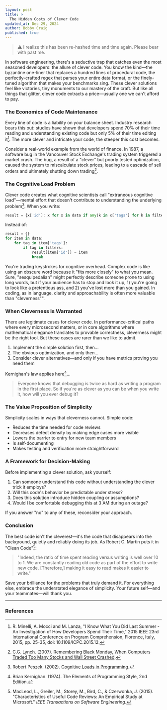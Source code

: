 ```yaml
---
layout: post
title: >
  The Hidden Costs of Clever Code
updated_at: Dec 29, 2024
author: Bobby Craig
published: true
---
```


> ⚠️ I realize this has been re-hashed time and time again. Please bear with past me.

In software engineering, there's a seductive trap that catches even the most seasoned developers: the allure of clever code. You know the kind—the byzantine one-liner that replaces a hundred lines of procedural code, the perfectly-crafted regex that parses your entire data format, or the finely-tuned algorithm that makes your benchmarks sing. These clever solutions feel like victories, tiny monuments to our mastery of the craft. But like all things that glitter, clever code extracts a price—usually one we can't afford to pay.

### The Economics of Code Maintenance

Every line of code is a liability on your balance sheet. Industry research bears this out: studies have shown that developers spend 70% of their time reading and understanding existing code but only 5% of their time editing it[^1]. The more clever and intricate your code, the steeper this cost becomes.

Consider a real-world example from the world of finance. In 1987, a software bug in the Vancouver Stock Exchange's trading system triggered a market crash. The bug, a result of a "clever" but poorly tested optimization, caused the system to miscalculate stock prices, leading to a cascade of sell orders and ultimately shutting down trading[^2].

### The Cognitive Load Problem

Clever code creates what cognitive scientists call "extraneous cognitive load"—mental effort that doesn't contribute to understanding the underlying problem[^3]. When you write:

```python
result = {x['id']: x for x in data if any(k in x['tags'] for k in filters)}
```

Instead of:

```python
result = {}
for item in data:
    for tag in item['tags']:
        if tag in filters:
            result[item['id']] = item
            break
```

You're trading keystrokes for cognitive overhead. Complex code is like using an obscure word because it "fits more closely" to what you mean. Sure, "sesquipedalian" might perfectly describe someone prone to using long words, but if your audience has to stop and look it up, 1) you're going to look like a pretentious ass, and 2) you've lost more than you gained. In coding, as in language, clarity and approachability is often more valuable than "cleverness"".

### When Cleverness Is Warranted

There are legitimate cases for clever code. In performance-critical paths where every microsecond matters, or in core algorithms where mathematical elegance translates to provable correctness, cleverness might be the right tool. But these cases are rarer than we like to admit.

1. Implement the simple solution first, then...
2. The obvious optimization, and only then...
3. Consider clever alternatives—and only if you have metrics proving you need them

Kernighan's law applies here[^4]...

>Everyone knows that debugging is twice as hard as writing a program in the first place. So if you're as clever as you can be when you write it, how will you ever debug it?

### The Value Proposition of Simplicity

Simplicity scales in ways that cleverness cannot. Simple code:
- Reduces the time needed for code reviews
- Decreases defect density by making edge cases more visible
- Lowers the barrier to entry for new team members
- Is self-documenting
- Makes testing and verification more straightforward

### A Framework for Decision-Making

Before implementing a clever solution, ask yourself:

1. Can someone understand this code without understanding the clever trick it employs?
2. Will this code's behavior be predictable under stress?
3. Does this solution introduce hidden coupling or assumptions?
4. Would I be comfortable debugging this at 3 AM during an outage?

If you answer "no" to any of these, reconsider your approach.

### Conclusion

The best code isn't the cleverest—it's the code that disappears into the background, quietly and reliably doing its job. As Robert C. Martin puts it in "Clean Code"[^5]:

>"Indeed, the ratio of time spent reading versus writing is well over 10 to 1. We are constantly reading old code as part of the effort to write new code. [Therefore,] making it easy to read makes it easier to write."

Save your brilliance for the problems that truly demand it. For everything else, embrace the understated elegance of simplicity. Your future self—and your teammates—will thank you.

---

### References

[^1]: R. Minelli, A. Mocci and M. Lanza, "I Know What You Did Last Summer - An Investigation of How Developers Spend Their Time," 2015 IEEE 23rd International Conference on Program Comprehension, Florence, Italy, 2015, pp. 25-35, doi: 10.1109/ICPC.2015.12.

[^2]: C.G. Lynch. (2007). [Remembering Black Monday, When Computers Traded Too Many Stocks and Wall Street Crashed](https://www.cio.com/article/274523/it-organization-remembering-black-monday-when-computers-traded-too-many-stocks-and-wall-street-cras.html).

[^3]: Robert Peszek. (2002). [Cognitive Loads in Programming](https://rpeszek.github.io/posts/2022-08-30-code-cognitiveload.html).

[^4]: Brian Kernighan. (1974). The Elements of Programming Style, 2nd Edition.

[^5]: MacLeod, L., Greiler, M., Storey, M., Bird, C., & Czerwonka, J. (2015). "Characteristics of Useful Code Reviews: An Empirical Study at Microsoft." *IEEE Transactions on Software Engineering*.

[^5]: Robert Martin. (2008). Clean Code: A Handbook of Agile Software Craftsmanship.